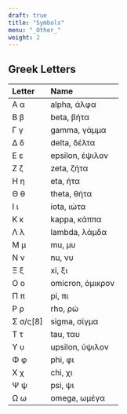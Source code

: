 ```yaml
---
draft: true
title: "Symbols"
menu: "_Other_"
weight: 2
---
```


## Greek Letters

|Letter|Name|
|:-----|:---|
|Α α|alpha, άλφα|
|Β β|beta, βήτα|
|Γ γ|gamma, γάμμα|
|Δ δ|delta, δέλτα|
|Ε ε|epsilon, έψιλον|
|Ζ ζ|zeta, ζήτα|
|Η η|eta, ήτα|
|Θ θ|theta, θήτα|
|Ι ι|iota, ιώτα|
|Κ κ|kappa, κάππα|
|Λ λ|lambda, λάμδα|
|Μ μ|mu, μυ|
|Ν ν|nu, νυ|
|Ξ ξ|xi, ξι|
|Ο ο|omicron, όμικρον|
|Π π|pi, πι|
|Ρ ρ|rho, ρώ|
|Σ σ/ς[8]|sigma, σίγμα|
|Τ τ|tau, ταυ|
|Υ υ|upsilon, ύψιλον|
|Φ φ|phi, φι|
|Χ χ|chi, χι|
|Ψ ψ|psi, ψι|
|Ω ω|omega, ωμέγα|
